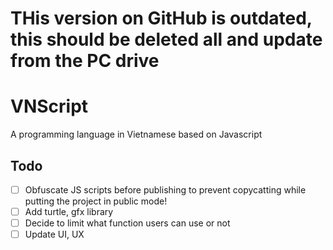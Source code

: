 # THis version on GitHub is outdated, this should be deleted all and update from the PC drive

# VNScript
A programming language in Vietnamese based on Javascript

## Todo

- [ ] Obfuscate JS scripts before publishing to prevent copycatting while putting the project in public mode!
- [ ] Add turtle, gfx library
- [ ] Decide to limit what function users can use or not
- [ ] Update UI, UX
